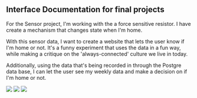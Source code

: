 <h2>Interface Documentation for final projects</h2>
<p>For the Sensor project, I'm working with the a force sensitive resistor. I have create a mechanism that changes state when I'm home.</p>
<p>With this sensor data, I want to create a website that lets the user know if I'm home or not. It's a funny experiment that uses the data in a fun way, while making a critique on the 'always-connected' culture we live in today.</p>
<p>Additionally, using the data that's being recorded in through the Postgre data base, I can let the user see my weekly data and make a decision on if I'm home or not.</p>
<img src="https://github.com/herrj636/data-structures/blob/master/assignment-11/Sensor%20UI/Web%201920%20%E2%80%93%201.png">
<img src="https://github.com/herrj636/data-structures/blob/master/assignment-11/Sensor%20UI/Web%201920%20%E2%80%93%202.png">
<img src="https://github.com/herrj636/data-structures/blob/master/assignment-11/Sensor%20UI/Web%201920%20%E2%80%93%203.png">